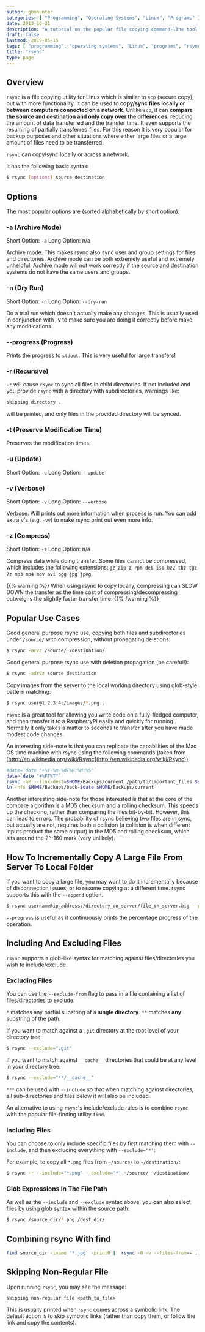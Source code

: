 ```yaml
---
author: gbmhunter
categories: [ "Programming", "Operating Systems", "Linux", "Programs" ]
date: 2013-10-21
description: "A tutorial on the popular file copying command-line tool rsync, including option explanations, code examples, common use cases and more."
draft: false
lastmod: 2019-05-15
tags: [ "programming", "operating systems", "Linux", "programs", "rsync", "sync", "scp", "files", "backup", "tutorial" ]
title: "rsync"
type: page
---
```


## Overview

`rsync` is a file copying utility for Linux which is similar to `scp` (secure copy), but with more functionality. It can be used to **copy/sync files locally or between computers connected on a network**. Unlike `scp`, it can **compare the source and destination and only copy over the differences**, reducing the amount of data transferred and the transfer time. It even supports the resuming of partially transferred files. For this reason it is very popular for backup purposes and other situations where either large files or a large amount of files need to be transferred.

`rsync` can copy/sync locally or across a network.

It has the following basic syntax:

```sh   
$ rsync [options] source destination
```

## Options

The most popular options are (sorted alphabetically by short option):

### -a (Archive Mode)

Short Option: `-a`
Long Option: n/a

Archive mode. This makes rsync also sync user and group settings for files and directories. Archive mode can be both extremely useful and extremely unhelpful. Archive mode will not work correctly if the source and destination systems do not have the same users and groups.

### -n (Dry Run)

Short Option: `-n`
Long Option: `--dry-run`

Do a trial run which doesn't actually make any changes. This is usually used in conjunction with -v to make sure you are doing it correctly before make any modifications.

### --progress (Progress)

Prints the progress to `stdout`. This is very useful for large transfers!

### -r (Recursive)

`-r` will cause `rsync` to sync all files in child directories. If not included and you provide `rsync` with a directory with subdirectories, warnings like:

```sh
skipping directory .
```

will be printed, and only files in the provided directory will be synced.

### -t (Preserve Modification Time)

Preserves the modification times.

### -u (Update)

Short Option: `-u`
Long Option: `--update`

### -v (Verbose)

Short Option: `-v`
Long Option: `--verbose`

Verbose. Will prints out more information when process is run. You can add extra v's (e.g. `-vv`) to make rsync print out even more info.

### -z (Compress)

Short Option: `-z`
Long Option: n/a

Compress data while doing transfer. Some files cannot be compressed, which includes the following extensions: `gz zip z rpm deb iso bz2 tbz tgz 7z mp3 mp4 mov avi ogg jpg jpeg`. 

{{% warning %}}
When using rsync to copy locally, compressing can SLOW DOWN the transfer as the time cost of compressing/decompressing outweighs the slightly faster transfer time.
{{% /warning %}}

## Popular Use Cases


Good general purpose rsync use, copying both files and subdirectories under `/source/` with compression, without propagating deletions:

```bash
$ rsync -arvz /source/ /destination/
```

Good general purpose rsync use with deletion propagation (be careful!):

```bash
$ rsync -adrvz source destination
```

Copy images from the server to the local working directory using glob-style pattern matching:

```bash
$ rsync user@1.2.3.4:/images/*.png .
```

`rsync` is a great tool for allowing you write code on a fully-fledged computer, and then transfer it to a RaspberryPi easily and quickly for running. Normally it only takes a matter to seconds to transfer after you have made modest code changes.

An interesting side-note is that you can replicate the capabilities of the Mac OS time machine with rsync using the following commands (taken from [http://en.wikipedia.org/wiki/Rsync](http://en.wikipedia.org/wiki/Rsync)):

```bash
#date=`date "+%Y-%m-%dT%H:%M:%S"`
date=`date "+%FT%T"`
rsync -aP --link-dest=$HOME/Backups/current /path/to/important_files $HOME/Backups/back-$date
ln -nfs $HOME/Backups/back-$date $HOME/Backups/current
```

Another interesting side-note for those interested is that at the core of the compare algorithm is a MD5 checksum and a rolling checksum. This speeds up the checking, rather than comparing the files bit-by-bit. However, this can lead to errors. The probability of rsync believing two files are in sync, but actually are not, requires both a collision (a collision is when different inputs product the same output) in the MD5 and rolling checksum, which sits around the 2^-160 mark (very unlikely).

## How To Incrementally Copy A Large File From Server To Local Folder

If you want to copy a large file, you may want to do it incrementally because of disconnection issues, or to resume copying at a different time. rsync supports this with the `--append` option.

```sh    
$ rsync username@ip_address:/directory_on_server/file_on_server.big --progress --append
```

`--progress` is useful as it continuously prints the percentage progress of the operation.

## Including And Excluding Files

`rsync` supports a glob-like syntax for matching against files/directories you wish to include/exclude.

### Excluding Files

You can use the `--exclude-from` flag to pass in a file containing a list of files/directories to exclude.

`*` matches any partial substring of a **single directory**. `**` matches **any** substring of the path.

If you want to match against a `.git` directory at the root level of your directory tree:

```sh
$ rsync --exclude=".git"
```

If you want to match against `__cache__` directories that could be at any level in your directory tree:

```sh
$ rsync --exclude="**/__cache__"
```

`***` can be used with `--include` so that when matching against directories, all sub-directories and files below it will also be included.

An alternative to using `rsync`'s include/exclude rules is to combine `rsync` with the popular file-finding utility `find`.

### Including Files

You can choose to only include specific files by first matching them with `--include`, and then excluding everything with `--exclude='*'`:

For example, to copy all `*.png` files from `~/source/` to `~/destination/`:

```sh
$ rsync -r --include="*.png" --exclude='*' ~/source/ ~/destination/
```

### Glob Expressions In The File Path

As well as the `--include` and `--exclude` syntax above, you can also select files by using glob syntax within the source path:

```bash
$ rsync /source_dir/*.png /dest_dir/
```

## Combining rsync With find

```sh
find source_dir -iname '*.jpg' -print0 |  rsync -0 -v --files-from=- . destination_dir/
```

## Skipping Non-Regular File

Upon running `rsync`, you may see the message:

```text
skipping non-regular file <path_to_file>
```

This is usually printed when `rsync` comes across a symbolic link. The default action is to skip symbolic links (rather than copy them, or follow the link and copy the contents).
